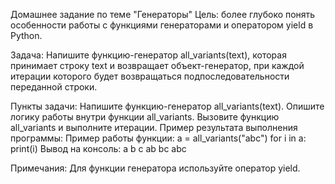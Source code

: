 Домашнее задание по теме "Генераторы"
Цель: более глубоко понять особенности работы с функциями генераторами и оператором yield в Python.

Задача:
Напишите функцию-генератор all_variants(text), которая принимает строку text и возвращает объект-генератор, при каждой итерации которого будет возвращаться подпоследовательности переданной строки.

Пункты задачи:
Напишите функцию-генератор all_variants(text).
Опишите логику работы внутри функции all_variants.
Вызовите функцию all_variants и выполните итерации.
Пример результата выполнения программы:
Пример работы функции:
a = all_variants("abc")
for i in a:
print(i)
Вывод на консоль:
a
b
c
ab
bc
abc

Примечания:
Для функции генератора используйте оператор yield.
